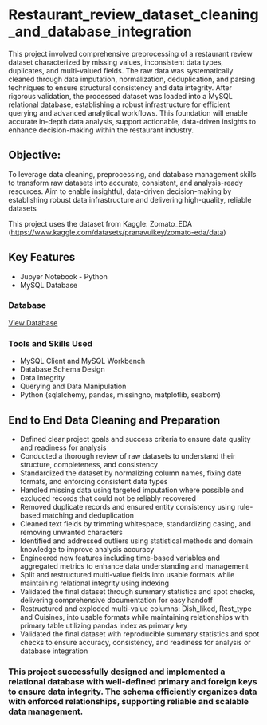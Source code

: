 # Restaurant_review_dataset_cleaning_and_database_integration
This project involved comprehensive preprocessing of a restaurant review dataset characterized by missing values, inconsistent data types, duplicates, and multi-valued fields. The raw data was systematically cleaned through data imputation, normalization, deduplication, and parsing techniques to ensure structural consistency and data integrity. After rigorous validation, the processed dataset was loaded into a MySQL relational database, establishing a robust infrastructure for efficient querying and advanced analytical workflows. This foundation will enable accurate in-depth data analysis, support actionable, data-driven insights to enhance decision-making within the restaurant industry.

## Objective:
To leverage data cleaning, preprocessing, and database management skills to transform raw datasets into accurate, consistent, and analysis-ready resources. Aim to enable insightful, data-driven decision-making by establishing robust data infrastructure and delivering high-quality, reliable datasets

This project uses the dataset from Kaggle: Zomato_EDA (https://www.kaggle.com/datasets/pranavuikey/zomato-eda/data)

## Key Features
- Jupyer Notebook - Python
- MySQL Database

### Database
[View Database](https://github.com/BOAMAH-99/Restaurant_review_analysis/tree/main/Database)

### Tools and Skills Used
- MySQL Client and MySQL Workbench
- Database Schema Design
-	Data Integrity
-	Querying and Data Manipulation
-	Python (sqlalchemy, pandas, missingno, matplotlib, seaborn)

## End to End Data Cleaning and Preparation
- Defined clear project goals and success criteria to ensure data quality and readiness for analysis
- Conducted a thorough review of raw datasets to understand their structure, completeness, and consistency
- Standardized the dataset by normalizing column names, fixing date formats, and enforcing consistent data types
- Handled missing data using targeted imputation where possible and excluded records that could not be reliably recovered
- Removed duplicate records and ensured entity consistency using rule-based matching and deduplication
- Cleaned text fields by trimming whitespace, standardizing casing, and removing unwanted characters
- Identified and addressed outliers using statistical methods and domain knowledge to improve analysis accuracy
- Engineered new features including time-based variables and aggregated metrics to enhance data understanding and management
- Split and restructured multi-value fields into usable formats while maintaining relational integrity using indexing
- Validated the final dataset through summary statistics and spot checks, delivering comprehensive documentation for easy handoff
- Restructured and exploded multi-value columns: Dish_liked, Rest_type and Cuisines, into usable formats while maintaining relationships with primary table utilizing pandas index as primary key
- Validated the final dataset with reproducible summary statistics and spot checks to ensure accuracy, consistency, and readiness for analysis or database integration

### This project successfully designed and implemented a relational database with well-defined primary and foreign keys to ensure data integrity. The schema efficiently organizes data with enforced relationships, supporting reliable and scalable data management.
